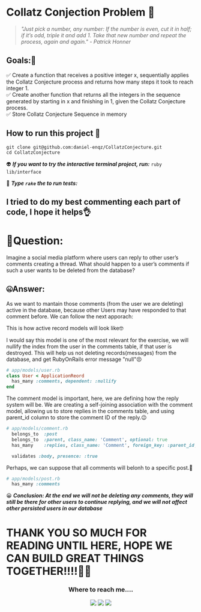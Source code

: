 # Collatz Conjection Problem 🦾
> _"Just pick a number, any number: If the number is even, cut it in half; if it’s odd, triple it and add 1. Take that new number and repeat the process, again and again." - Patrick Honner_

## **Goals:🏁** <br>
✅ Create a function that receives a positive integer x, sequentially applies the Collatz Conjecture process and returns how many steps it took to reach integer 1.<br>
✅ Create another function that returns all the integers in the sequence generated by starting in x and finishing in 1, given the Collatz Conjecture process.<br>
✅ Store Collatz Conjecture Sequence in memory

## **How to run this project** 🤠<br>
```
git clone git@github.com:daniel-enqz/CollatzConjecture.git
cd CollatzConjecture
```
👽 **_If you want to try the interactive terminal project, run:_**
`ruby lib/interface `

👻 **_Type `rake` the to run tests:_**

## I tried to do my best commenting each part of code, I hope it helps👌

# 🤔Question:
Imagine a social media platform where users can reply to other user’s comments
creating a thread. What should happen to a user’s comments if such a user wants to
be deleted from the database?

## 🤐Answer:
As we want to mantain those comments (from the user we are deleting) active in the database, because other Users may have responded to that comment before. We can follow the next apporach:

This is how active record models will look like🤓

I would say this model is one of the most relevant for the exercise, we will nullify the index from the user in the comments table, if that user is destroyed. This will help us not deleting records(messages) from the database, and get RubyOnRails error message "null"😣
```ruby
# app/models/user.rb
class User < ApplicationReord
  has_many :comments, dependent: :nullify
end
``` 
The comment model is important, here, we are defining how the reply system will be.
We are creating a self-joining association with the comment model, allowing us to store replies in the comments table, and using parent_id column to store the comment ID of the reply.😉
```ruby
# app/models/comment.rb
  belongs_to  :post
  belongs_to  :parent, class_name: 'Comment', optional: true
  has_many    :replies, class_name: 'Comment', foreign_key: :parent_id, dependent: :destroy

  validates :body, presence: :true
```
Perhaps, we can suppose that all comments will belonh to a specific post.🤔
```ruby
# app/models/post.rb
  has_many :comments
``` 

😀 _**Conclusion: At the end we will not be deleting any comments, they will still be there for other users to continue replying, and we will not affect other persisted users in our database**_

# THANK YOU SO MUCH FOR READING UNTIL HERE, HOPE WE CAN BUILD GREAT THINGS TOGETHER!!!!🤩🤩
<h3 align="center">Where to reach me....</h2>
<p align="center">
<a href="https://www.linkedin.com/in/daniel-enr%C3%ADquez-monjar%C3%A1s-10043721b/"><img src="https://img.shields.io/badge/LinkedIn-0077B5?style=for-the-badge&logo=linkedin&logoColor=white"></a>
<a href="mailto:dan17.em@gmail.com"><img src="https://img.shields.io/badge/Gmail-D14836?style=for-the-badge&logo=gmail&logoColor=white"></a>
<a href="https://daniel-enqz.github.io/website/"><img src="https://img.shields.io/badge/website-4285F4?style=for-the-badge&logo=google&logoColor=white"></a>
</p>
